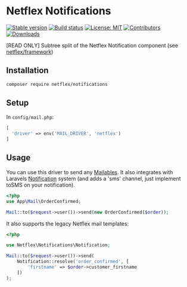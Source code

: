# Netflex Notifications

<a href="https://packagist.org/packages/netflex/notifications"><img src="https://img.shields.io/packagist/v/netflex/notifications?label=stable" alt="Stable version"></a>
<a href="https://github.com/netflex-sdk/framework/actions/workflows/split_monorepo.yaml"><img src="https://github.com/netflex-sdk/framework/actions/workflows/split_monorepo.yaml/badge.svg" alt="Build status"></a>
<a href="https://opensource.org/licenses/MIT"><img src="https://img.shields.io/github/license/netflex-sdk/log.svg" alt="License: MIT"></a>
<a href="https://github.com/netflex-sdk/sdk/graphs/contributors"><img src="https://img.shields.io/github/contributors/netflex-sdk/sdk.svg?color=green" alt="Contributors"></a>
<a href="https://packagist.org/packages/netflex/notifications/stats"><img src="https://img.shields.io/packagist/dm/netflex/notifications" alt="Downloads"></a>

[READ ONLY] Subtree split of the Netflex Notification component (see [netflex/framework](https://github.con/netflex-sdk/framework))
## Installation

```bash
composer require netflex/notifications
```

## Setup

In `config/mail.php`:

```php
[
  'driver' => env('MAIL_DRIVER', 'netflex')
]
```

## Usage

You can use this driver to send any [Mailables](https://laravel.com/docs/7.x/mail#writing-mailables).
It also integrates with Laravels [Notification](https://laravel.com/docs/7.x/notifications) system (and adds a 'sms' channel, just implement toSMS on your notification).

```php
<?php
use App\Mail\OrderConfirmed;

Mail::to($request->user())->send(new OrderConfirmed($order));
```

It also supports the legacy Netflex mail templates:

```php
<?php

use Netflex\Notifications\Notification;

Mail::to($request->user())->send(
    Notification::resolve('order_confirmed', [
        'firstname' => $order->customer_firstname
    ])
);
```
